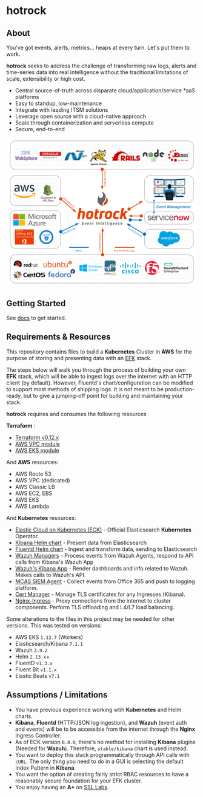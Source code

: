 # hotrock

## About

You've got events, alerts, metrics... heaps at every turn.  Let's put them to work.

**hotrock** seeks to address the challenge of transforming raw logs, alerts and time-series data into real intelligence without the traditional limitations of scale, extensibility or high cost.

+ Central source-of-truth across disparate cloud/application/service *aaS platforms
+ Easy to standup, low-maintenance
+ Integrate with leading ITSM solutions
+ Leverage open source with a cloud-native approach
+ Scale through containerization and serverless compute
+ Secure, end-to-end

![Overview](/hotrock-overview.png)

## Getting Started

See [docs](docs) to get started.

## Requirements & Resources

This repository contains files to build a **Kubernetes** Cluster in **AWS** for the purpose of storing and presenting data with an [EFK]() stack.

The steps below will walk you through the process of building your own **EFK** stack, which will be able to ingest logs over the internet with an HTTP client (by default). However, Fluentd's chart/configuration can be modified to support most methods of shipping logs. It is not meant to be production-ready, but to give a jumping-off point for building and maintaining your stack.

**hotrock** requires and consumes the following resources

**Terraform** :

+ [Terraform v0.12.x](https://releases.hashicorp.com/terraform)
+ [AWS VPC module](https://github.com/terraform-aws-modules/terraform-aws-vpc)
+ [AWS EKS module](https://github.com/terraform-aws-modules/terraform-aws-eks)

And **AWS** resources:

+ AWS Route 53
+ AWS VPC (dedicated)
+ AWS Classic LB
+ AWS EC2, EBS
+ AWS EKS
+ AWS Lambda

And **Kubernetes** resources:

+ [Elastic Cloud on Kubernetes (ECK)](https://github.com/elastic/cloud-on-k8s) - Official Elasticsearch **Kubernetes** Operator.
+ [Kibana Helm chart](https://github.com/helm/charts/tree/master/stable/kibana) - Present data from Elasticsearch
+ [Fluentd Helm chart](https://github.com/helm/charts/tree/master/stable/fluentd) - Ingest and transform data, sending to Elasticsearch
+ [Wazuh Managers](https://github.com/technology-spa/HOTROCK/charts/wazuh) - Process events from Wazuh Agents, respond to API calls from Kibana's Wazuh App
+ [Wazuh's Kibana App](https://github.com/wazuh/wazuh-kibana-app) - Render dashboards and info related to Wazuh. Makes calls to Wazuh's API.
+ [MCAS SIEM Agent](https://docs.microsoft.com/en-us/office365/securitycompliance/integrate-your-siem-server-with-office-365-cas) - Collect events from Office 365 and push to logging platform.
+ [Cert Manager](https://github.com/helm/charts/tree/master/stable/cert-manager) - Manage TLS certificates for any Ingresses (Kibana).
+ [Nginx-Ingress](https://github.com/helm/charts/tree/master/stable/nginx-ingress) - Proxy connections from the internet to cluster components. Perform TLS offloading and L4/L7 load balancing.

Some alterations to the files in this project may be needed for other versions. This was tested on versions:

+ AWS EKS `1.12.7` (Workers)
+ Elasticsearch/Kibana `7.1.1`
+ Wazuh `3.9.2`
+ Helm `2.13.x`+
+ FluentD `v1.3.x`
+ Fluent Bit `v1.1.x`
+ Elastic Beats `v7.1`

## Assumptions / Limitations

+ You have previous experience working wtih **Kubernetes** and Helm charts.
+ **Kibana**, **Fluentd** (HTTP/JSON log ingestion), and **Wazuh** (event auth and events) will be to be accessible from the internet through the **Nginx** Ingress Controller.
+ As of ECK version `0.8.0`, there's no method for installing **Kibana** plugins (Needed for **Wazuh**). Therefore, `stable/kibana` chart is used instead.
+ You want to deploy this stack programmatically through API calls with `cURL`. The only thing you need to do in a GUI is selecting the default Index Pattern in **Kibana**.
+ You want the option of creating fairly strict RBAC resources to have a reasonably secure foundation for your EFK cluster.
+ You enjoy having an **A+** on [SSL Labs](https://www.ssllabs.com/).

